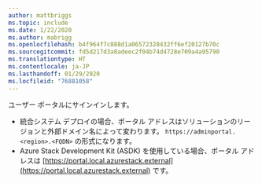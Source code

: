 ```yaml
---
author: mattbriggs
ms.topic: include
ms.date: 1/22/2020
ms.author: mabrigg
ms.openlocfilehash: b4f964f7c888d1a06572328432ff6ef20127b70c
ms.sourcegitcommit: fd5d217d3a8adeec2f04b74d4728e709a4a95790
ms.translationtype: HT
ms.contentlocale: ja-JP
ms.lasthandoff: 01/29/2020
ms.locfileid: "76881058"
---
```

ユーザー ポータルにサインインします。 

* 統合システム デプロイの場合、ポータル アドレスはソリューションのリージョンと外部ドメイン名によって変わります。 `https://adminportal.<region>.<FQDN>` の形式になります。
* Azure Stack Development Kit (ASDK) を使用している場合、ポータル アドレスは [https://portal.local.azurestack.external](https://portal.local.azurestack.external) です。
